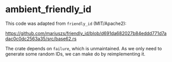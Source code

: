 # ambient_friendly_id

This code was adapted from `friendly_id` (MIT/Apache2):

<https://github.com/mariuszs/friendly_id/blob/d691da682027b84eddd771d7adac0c0dc2563a35/src/base62.rs>

The crate depends on `failure`, which is unmaintained. As we only need to generate some random IDs,
we can make do by reimplementing it.
